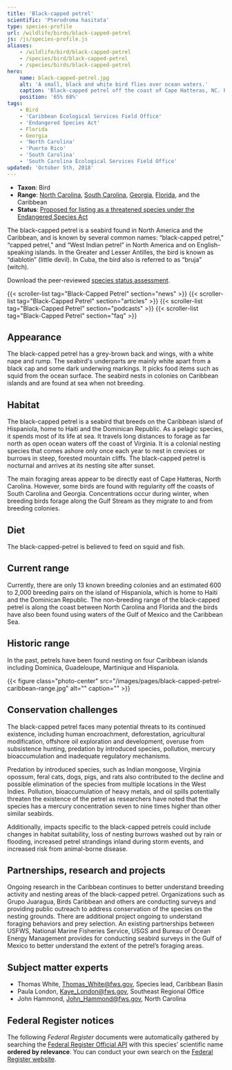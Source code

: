 ```yaml
---
title: 'Black-capped petrel'
scientific: 'Pterodroma hasitata'
type: species-profile
url: /wildlife/birds/black-capped-petrel
js: /js/species-profile.js
aliases:
    - /wildlife/bird/black-capped-petrel
    - /species/bird/black-capped-petrel
    - /species/birds/black-capped-petrel
hero:
    name: black-capped-petrel.jpg
    alt: 'A small, black and white bird flies over ocean waters.'
    caption: 'Black-capped petrel off the coast of Cape Hatteras, NC. Photo © Brian Patteson, <a href="http://seabirding.com">seabirding.com</a>, used with permission.'
    position: '65% 68%'
tags:
    - Bird
    - 'Caribbean Ecological Services Field Office'
    - 'Endangered Species Act'
    - Florida
    - Georgia
    - 'North Carolina'
    - 'Puerto Rico'
    - 'South Carolina'
    - 'South Carolina Ecological Services Field Office'
updated: 'October 5th, 2018'
---
```


- **Taxon**: Bird
- **Range**: [North Carolina](/north-carolina), [South Carolina](/south-carolina), [Georgia](/georgia), [Florida](/florida), and the Caribbean
- **Status**: [Proposed for listing as a threatened species under the Endangered Species Act](/news/2018/10/us-fish-and-wildlife-service-proposes-endangered-species-act-protection-for-little-devil-caribbean-seabird/)

The black-capped petrel is a seabird found in North America and the Caribbean, and is known by several common names: “black-capped petrel,” “capped petrel,” and “West Indian petrel” in North America and on English-speaking islands.  In the Greater and Lesser Antilles, the bird is known as “diablotín” (little devil).  In Cuba, the bird also is referred to as “bruja” (witch).

Download the peer-reviewed [species status assessment](https://ecos.fws.gov/ServCat/DownloadFile/156429).

{{< scroller-list tag="Black-Capped Petrel" section="news" >}}
{{< scroller-list tag="Black-Capped Petrel" section="articles" >}}
{{< scroller-list tag="Black-Capped Petrel" section="podcasts" >}}
{{< scroller-list tag="Black-Capped Petrel" section="faq" >}}

## Appearance

The black-capped petrel has a grey-brown back and wings, with a white nape and rump.  The seabird's underparts are mainly white apart from a black cap and some dark underwing markings.  It picks food items such as squid from the ocean surface.  The seabird nests in colonies on Caribbean islands and are found at sea when not breeding.

## Habitat

The black-capped petrel is a seabird that breeds on the Caribbean island of Hispaniola, home to Haiti and the Dominican Republic. As a pelagic species, it spends most of its life at sea. It travels long distances to forage as far north as open ocean waters off the coast of Virginia.  It is a colonial nesting species that  comes ashore only once each year to nest in crevices or burrows in steep, forested mountain cliffs. The black-capped petrel is nocturnal and arrives at its nesting site after sunset.

The main foraging areas appear to be directly east of Cape Hatteras, North Carolina. However, some birds are found with regularity off the coasts of South Carolina and Georgia. Concentrations occur during winter, when breeding birds forage along the Gulf Stream as they migrate to and from breeding colonies.

## Diet

The black-capped-petrel is believed to feed on squid and fish.

## Current range

Currently, there are only 13 known breeding colonies and an estimated 600 to 2,000 breeding pairs on the island of Hispaniola, which is home to Haiti and the Dominican Republic.  The non-breeding range of the black-capped petrel is along the coast between North Carolina and Florida and the birds have also been found using waters of the Gulf of Mexico and the Caribbean Sea.

## Historic range

In the past, petrels have been found nesting on four Caribbean islands including Dominica, Guadeloupe, Martinique and Hispaniola.

{{< figure class="photo-center" src="/images/pages/black-capped-petrel-caribbean-range.jpg" alt="" caption="" >}}

## Conservation challenges

The black-capped petrel faces many potential threats to its continued existence, including human encroachment, deforestation, agricultural modification, offshore oil exploration and development, overuse from subsistence hunting, predation by introduced species, pollution, mercury bioaccumulation and inadequate regulatory mechanisms.

Predation by introduced species, such as Indian mongoose, Virginia opossum, feral cats, dogs, pigs, and rats also contributed to the decline and possible elimination of the species from multiple locations in the West Indies.  Pollution, bioaccumulation of heavy metals, and oil spills potentially threaten the existence of the petrel as researchers have noted that the species has a mercury concentration seven to nine times higher than other similar seabirds.

Additionally, impacts specific to the black-capped petrels could include changes in habitat suitability, loss of nesting burrows washed out by rain or flooding, increased petrel strandings inland during storm events, and increased risk from animal-borne disease.

## Partnerships, research and projects

Ongoing research in the Caribbean continues to better understand breeding activity and nesting areas of the black-capped petrel.  Organizations such as Grupo Juaragua, Birds Caribbean and others are conducting surveys and providing public outreach to address conservation of the species on the nesting grounds.  There are additional project ongoing to understand foraging behaviors and prey selection.  An existing partnerships between USFWS, National Marine Fisheries Service, USGS and Bureau of Ocean Energy Management provides for conducting seabird surveys in the Gulf of Mexico to better understand the extent of the petrel’s foraging areas.

## Subject matter experts

- Thomas White, [Thomas_White@fws.gov](mailto:Thomas_White@fws.gov), Species lead, Caribbean Basin
- Paula London, [Kaye_London@fws.gov](mailto:Kaye_London@fws.gov), Southeast Regional Office
- John Hammond, [John_Hammond@fws.gov](mailto:John_Hammond@fws.gov), North Carolina

## Federal Register notices

The following *Federal Register* documents were automatically gathered by searching the [Federal Register Official API](https://www.federalregister.gov/blog/learn/developers) with this species’ scientific name **ordered by relevance**. You can conduct your own search on the [Federal Register website](https://www.federalregister.gov/articles/search).
